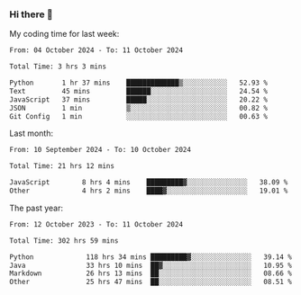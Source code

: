 ### Hi there 👋

My coding time for last week:

<!--START_SECTION:week-->

```txt
From: 04 October 2024 - To: 11 October 2024

Total Time: 3 hrs 3 mins

Python       1 hr 37 mins    █████████████▒░░░░░░░░░░░   52.93 %
Text         45 mins         ██████░░░░░░░░░░░░░░░░░░░   24.54 %
JavaScript   37 mins         █████░░░░░░░░░░░░░░░░░░░░   20.22 %
JSON         1 min           ▒░░░░░░░░░░░░░░░░░░░░░░░░   00.82 %
Git Config   1 min           ░░░░░░░░░░░░░░░░░░░░░░░░░   00.63 %
```

<!--END_SECTION:week-->

Last month:

<!--START_SECTION:month-->

```txt
From: 10 September 2024 - To: 10 October 2024

Total Time: 21 hrs 12 mins

JavaScript        8 hrs 4 mins    █████████▓░░░░░░░░░░░░░░░   38.09 %
Other             4 hrs 2 mins    ████▓░░░░░░░░░░░░░░░░░░░░   19.01 %
```

<!--END_SECTION:month-->

The past year:

<!--START_SECTION:year-->

```txt
From: 12 October 2023 - To: 11 October 2024

Total Time: 302 hrs 59 mins

Python             118 hrs 34 mins █████████▓░░░░░░░░░░░░░░░   39.14 %
Java               33 hrs 10 mins  ██▓░░░░░░░░░░░░░░░░░░░░░░   10.95 %
Markdown           26 hrs 13 mins  ██░░░░░░░░░░░░░░░░░░░░░░░   08.66 %
Other              25 hrs 47 mins  ██░░░░░░░░░░░░░░░░░░░░░░░   08.51 %
```

<!--END_SECTION:year-->
